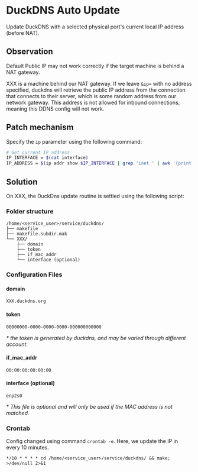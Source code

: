 # DuckDNS Auto Update
Update DuckDNS with a selected physical port's current local IP address (before NAT). 

## Observation
Default Public IP may not work correctly if the target machine is behind a NAT gateway. 

XXX is a machine behind our NAT gateway. If we leave `&ip=` with no address specified, duckdns will retrieve the public IP address from the connection that connects to their server, which is some random address from our network gateway. This address is not allowed for inbound connections, meaning this DDNS config will not work. 

## Patch mechanism
Specify the `ip` parameter using the following command: 
```bash
# Get current IP address
IP_INTERFACE = $(cat interface)
IP_ADDRESS = $(ip addr show $IP_INTERFACE | grep 'inet ' | awk '{print $2}' | cut -d'/' -f1)
```

## Solution
On XXX, the DuckDns update routine is settled using the following script:
### Folder structure
```
/home/<service_user>/service/duckdns/
├── makefile
├── makefile.subdir.mak
└── XXX/
    ├── domain
    ├── token
    ├── if_mac_addr
    └── interface (optional)
```

### Configuration Files
#### domain
```
XXX.duckdns.org
```

#### token
```
00000000-0000-0000-0000-000000000000
```
_* the token is generated by duckdns, and may be varied through different account._

#### if_mac_addr
```
00:00:00:00:00:00
```

#### interface (optional)
```
enp2s0
```
_* This file is optional and will only be used if the MAC address is not matched._


### Crontab
Config changed using command `crontab -e`.
Here, we update the IP in every 10 minutes.
```
*/10 * * * * cd /home/<service_user>/service/duckdns/ && make; >/dev/null 2>&1
```
